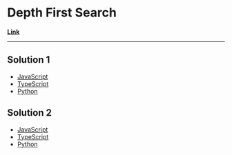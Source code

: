 # Depth First Search

[**Link**](https://www.algoexpert.io/questions/Depth-first%20Search)

---

## Solution 1

- [JavaScript](./solution_1/depth-first-search.js)
- [TypeScript](./solution_1/depth-first-search.ts)
- [Python](./solution_1/depth-first-search.py)

## Solution 2

- [JavaScript]()
- [TypeScript]()
- [Python]()

